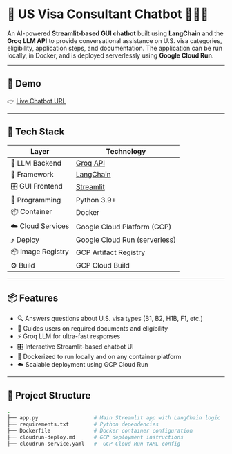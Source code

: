 # 🛂 US Visa Consultant Chatbot 🤖🇺🇸

An AI-powered **Streamlit-based GUI chatbot** built using **LangChain** and the **Groq LLM API**
to provide conversational assistance on U.S. visa categories, eligibility, application steps, and documentation. 
The application can be run locally, in Docker, and is deployed serverlessly using **Google Cloud Run**.

---

## 🚀 Demo

👉 [Live Chatbot URL](https://chatbot-283872020917.us-central1.run.app) 

---

## 🔧 Tech Stack

| Layer            | Technology                             |
|------------------|----------------------------------------|
| 💬 LLM Backend    | [Groq API](https://groq.com/)          |
| 🧠 Framework      | [LangChain](https://www.langchain.com/)|
| 🎛️ GUI Frontend   | [Streamlit](https://streamlit.io/)     |
| 🐍 Programming    | Python 3.9+                            |
| 📦 Container      | Docker                                 |
| ☁️ Cloud Services | Google Cloud Platform (GCP)            |
| ⤴️ Deploy         | Google Cloud Run (serverless)          |
| 📦 Image Registry | GCP Artifact Registry                  |
| ⚙️ Build          | GCP Cloud Build                        |

---

## 📦 Features

- 🔍 Answers questions about U.S. visa types (B1, B2, H1B, F1, etc.)
- 📄 Guides users on required documents and eligibility
- ⚡ Groq LLM for ultra-fast responses
- 🎛️ Interactive Streamlit-based chatbot UI
- 🐳 Dockerized to run locally and on any container platform
- ☁️ Scalable deployment using GCP Cloud Run

---

## 📁 Project Structure

```bash
.
├── app.py                  # Main Streamlit app with LangChain logic
├── requirements.txt        # Python dependencies
├── Dockerfile              # Docker container configuration
├── cloudrun-deploy.md      # GCP deployment instructions
├── cloudrun-service.yaml   #  GCP Cloud Run YAML config
